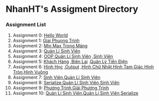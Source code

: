 # NhanHT's Assigment Directory

### Assignment List

1. Assignment 0: [Hello World](https://github.com/FASTTRACKSE/FFSE1703.JavaCore/blob/master/Assignments/NhanHT/Hello%20word/src/Helloword.java)
2. Assignment 1: [Giai Phuong Trinh](https://github.com/FASTTRACKSE/FFSE1703.JavaCore/blob/master/Assignments/NhanHT/Mysample1/src/giaipt.java)
3. Assignment 2: [Min Max Trong Mảng](https://github.com/FASTTRACKSE/FFSE1703.JavaCore/blob/master/Assignments/NhanHT/Assignment%202/src/Bai3.java)
4. Assignment 3: [Quản Lí Sinh Viên](https://github.com/FASTTRACKSE/FFSE1703.JavaCore/blob/master/Assignments/NhanHT/Menu/src/Mymenu/liststudent.java)
5. Assignment 4: [OOP Quản Lí Sinh Viên](https://github.com/FASTTRACKSE/FFSE1703.JavaCore/blob/master/Assignments/NhanHT/Sinhvien/src/fasttrack/edu/vn/mycar/Qlsinhvien.java) ,[Sinh Viên](https://github.com/FASTTRACKSE/FFSE1703.JavaCore/blob/master/Assignments/NhanHT/Sinhvien/src/fasttrack/edu/vn/mycar/Sinhvien.java)
5. Assignment 5: [Khách Hàng](https://github.com/FASTTRACKSE/FFSE1703.JavaCore/blob/master/Assignments/NhanHT/DienLuc/src/ffse1703/dienluc/model/KhachHang.java) ,[Biên Lai](https://github.com/FASTTRACKSE/FFSE1703.JavaCore/blob/master/Assignments/NhanHT/DienLuc/src/ffse1703/dienluc/model/BienLai.java) .[Quản Lý Tiền Điện](https://github.com/FASTTRACKSE/FFSE1703.JavaCore/blob/master/Assignments/NhanHT/DienLuc/src/ffse1703/dienluc/main/QuanLyTienDien.java)
6. Assignment 6: [Hình Học](https://github.com/FASTTRACKSE/FFSE1703.JavaCore/blob/master/Assignments/NhanHT/Assignment%206/src/hinhhoc/model/HinhHoc.java) ,[Output](https://github.com/FASTTRACKSE/FFSE1703.JavaCore/blob/master/Assignments/NhanHT/Assignment%206/src/hinhhoc/main/Output.java) ,[Hình Chữ Nhật](https://github.com/FASTTRACKSE/FFSE1703.JavaCore/blob/master/Assignments/NhanHT/Assignment%206/src/hinhhoc/model/HinhChuNhat.java),[Hình Tam Giác](https://github.com/FASTTRACKSE/FFSE1703.JavaCore/blob/master/Assignments/NhanHT/Assignment%206/src/hinhhoc/model/HinhTamGiac.java),[Hình Tròn](https://github.com/FASTTRACKSE/FFSE1703.JavaCore/blob/master/Assignments/NhanHT/Assignment%206/src/hinhhoc/model/HinhTron.java),[Hình Vuông](https://github.com/FASTTRACKSE/FFSE1703.JavaCore/blob/master/Assignments/NhanHT/Assignment%206/src/hinhhoc/model/HinhVuong.java)
7. Assignment 7: [Sinh Viên](https://github.com/FASTTRACKSE/FFSE1703.JavaCore/tree/master/Assignments/NhanHT/Assignment%207/src/sinhvien/model),[Quản Lí Sinh Viên](https://github.com/FASTTRACKSE/FFSE1703.JavaCore/blob/master/Assignments/NhanHT/Assignment%207/src/sinhvien/main/QuanLiSinhVien.java)
8. Assignment 8: [Serialize](https://github.com/FASTTRACKSE/FFSE1703.JavaCore/blob/master/Assignments/NhanHT/Assignment%208/src/sinhvien/io/Serialize.java),[Quản Lí Sinh Viên](https://github.com/FASTTRACKSE/FFSE1703.JavaCore/blob/master/Assignments/NhanHT/Assignment%208/src/sinhvien/main/QuanLiSinhVien.java),[Sinh Viên](https://github.com/FASTTRACKSE/FFSE1703.JavaCore/blob/master/Assignments/NhanHT/Assignment%208/src/sinhvien/model/SinhVien.java) 
9. Assignment 9: [Phương Trình](https://github.com/FASTTRACKSE/FFSE1703.JavaCore/blob/master/Assignments/NhanHT/Assignment%209/src/javadesktop/ui/PhuongTrinh.java),[Giải Phương Trình](https://github.com/FASTTRACKSE/FFSE1703.JavaCore/blob/master/Assignments/NhanHT/Assignment%209/src/javadesktop/main/GiaiPhuongTrinh.java)
10. Assignment 10: [Quản Lí Sinh Viên](https://github.com/FASTTRACKSE/FFSE1703.JavaCore/blob/master/Assignments/NhanHT/Assignment%2010/src/quanlisinhvien/main/QuanLiSinhVien.java),[Quản Lí](https://github.com/FASTTRACKSE/FFSE1703.JavaCore/blob/master/Assignments/NhanHT/Assignment%2010/src/quanlisinhvien/ui/QuanLi.java),[Sinh Viên](https://github.com/FASTTRACKSE/FFSE1703.JavaCore/blob/master/Assignments/NhanHT/Assignment%2010/src/quanlisinhvien/model/SinhVien.java),[Serialize](https://github.com/FASTTRACKSE/FFSE1703.JavaCore/blob/master/Assignments/NhanHT/Assignment%2010/src/quanlisinhvien/io/Serialize.java)
